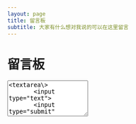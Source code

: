 ```yaml
---
layout: page
title: 留言板
subtitle: 大家有什么想对我说的可以在这里留言
---
```


# 留言板
<div>
    <div>
       <textarea clos="35" rows="5"><textarea\>
       <input type="text">
       <input type="submit" value="提交"> 
    <div\>
    <div>
        用户名、留言时间
        留言内容
    </div>
</div>
